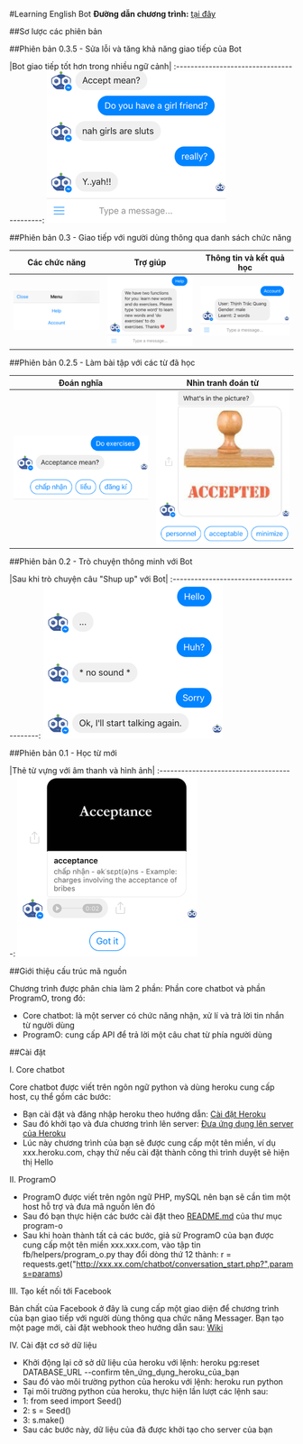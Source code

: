 ﻿#Learning English Bot
**Đường dẫn chương trình:** [tại đây](https://www.facebook.com/Learning-English-Bot-302820536747403/)

##Sơ lược các phiên bản

##Phiên bản 0.3.5 - Sửa lỗi và tăng khả năng giao tiếp của Bot

|Bot giao tiếp tốt hơn trong nhiều ngữ cảnh|
:-----------------------------------------:
![talk](/DTQ/screenshots/talk_upgrade.png)

##Phiên bản 0.3 - Giao tiếp với người dùng thông qua danh sách chức năng

| Các chức năng | Trợ giúp | Thông tin và kết quả học |
:--------------:|:--------:|:--------------------------:
![menu](/DTQ/screenshots/menu.png) | ![menu_help](/DTQ/screenshots/menu_help.png) | ![menu_account](/DTQ/screenshots/menu_account.png)

##Phiên bản 0.2.5 - Làm bài tập với các từ đã học

| Đoán nghĩa | Nhìn tranh đoán từ |
:-----------:|:-------------------:
![do_exercises_1](/DTQ/screenshots/do_exercises_1.png) | ![do_exercises_2](/DTQ/screenshots/do_exercises_2.png)

##Phiên bản 0.2 - Trò chuyện thông minh với Bot

|Sau khi trò chuyện câu "Shup up" với Bot|
:-----------------------------------------:
![talk](/DTQ/screenshots/talk.png)

##Phiên bản 0.1 - Học từ mới

|Thẻ từ vựng với âm thanh và hình ảnh|
:-------------------------------------:
![learn_word](/DTQ/screenshots/learn_word.png)

##Giới thiệu cấu trúc mã nguồn

Chương trình được phân chia làm 2 phần: Phần core chatbot và phần ProgramO, trong đó:
- Core chatbot: là một server có chức năng nhận, xử lí và trả lời tin nhắn từ người dùng
- ProgramO: cung cấp API để trả lời một câu chat từ phía người dùng

##Cài đặt


I. Core chatbot

Core chatbot được viết trên ngôn ngữ python và dùng heroku cung cấp host, cụ thể gồm các bước:
- Bạn cài đặt và đăng nhập heroku theo hướng dẫn: [Cài đặt Heroku](https://devcenter.heroku.com/articles/getting-started-with-python#introduction)
- Sau đó khởi tạo và đưa chương trình lên server: [Đưa ứng dụng lên server của Heroku](https://devcenter.heroku.com/articles/getting-started-with-python#deploy-the-app)
- Lúc này chương trình của bạn sẽ được cung cấp một tên miền, ví dụ xxx.heroku.com, chạy thử nếu cài đặt thành công thì trình duyệt sẽ hiện thị Hello

II. ProgramO

- ProgramO được viết trên ngôn ngữ PHP, mySQL nên bạn sẽ cần tìm một host hỗ trợ và đưa mã nguồn lên đó
- Sau đó bạn thực hiện các bước cài đặt theo [README.md](/program-o/) của thư mục program-o
- Sau khi hoàn thành tất cả các bước, giả sử ProgramO của bạn được cung cấp một tên miền xxx.xxx.com, vào tập tin fb/helpers/program_o.py thay đổi dòng thứ 12 thành: 
r = requests.get("http://xxx.xx.com/chatbot/conversation_start.php?",params=params)

III. Tạo kết nối tới Facebook

Bản chất của Facebook ở đây là cung cấp một giao diện để chương trình của bạn giao tiếp với người dùng thông qua chức năng Messager. Bạn tạo một page mới, cài đặt webhook theo hướng dẫn sau: [Wiki](https://github.com/truonganhhoang/int3507-2016/wiki/%5BDTQ%5D-T%E1%BA%A1o-m%E1%BB%99t-Facbook-Chatbot-b%E1%BA%B1ng-Python)

IV. Cài đặt cơ sở dữ liệu
- Khởi động lại cở sở dữ liệu của heroku với lệnh: heroku pg:reset DATABASE_URL --confirm tên_ứng_dụng_heroku_của_bạn
- Sau đó vào môi trường python của heroku với lệnh: heroku run python
- Tại môi trường python của heroku, thực hiện lần lượt các lệnh sau:
- 1: from seed import Seed()
- 2: s = Seed()
- 3: s.make()
- Sau các bước này, dữ liệu của đã được khởi tạo cho server của bạn
